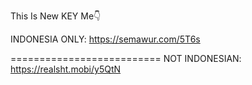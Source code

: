 This Is New KEY Me👇

INDONESIA ONLY:
https://semawur.com/5T6s

==========================
NOT INDONESIAN:
https://realsht.mobi/y5QtN
